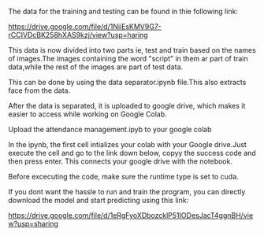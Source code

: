 The data for the training and testing can be found in thie following link:

https://drive.google.com/file/d/1NiiEsKMV9G7-rCCIVDcBK258hXAS9kzj/view?usp=haring

This data is now divided into two parts ie, test and train based on the names of images.The images containing the word "script" in them ar part of train data,while the rest of the images are part of test data.

This can be done by using the data separator.ipynb file.This also extracts face from the data.

After the data is separated, it is uploaded to google drive, which makes it easier to access while working on Google Colab.

Upload the attendance management.ipyb to your google colab

In the ipynb, the first cell intializes your colab with your Google drive.Just execute the cell and go to the link down below, copyy the success code and then press enter.
This connects your google drive with the notebook.

Before excecuting the code, make sure the runtime type is set to cuda.

If you dont want the hassle to run and train the program, you can directly download the model and start predicting using this link:

https://drive.google.com/file/d/1eRgFyoXDbozcklP51IODesJacT4ggnBH/view?usp=sharing
